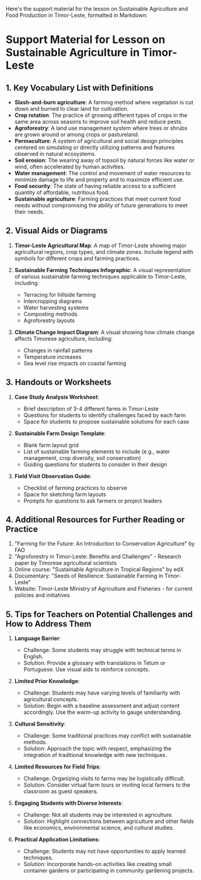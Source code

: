Here's the support material for the lesson on Sustainable Agriculture and Food Production in Timor-Leste, formatted in Markdown:

# Support Material for Lesson on Sustainable Agriculture in Timor-Leste

## 1. Key Vocabulary List with Definitions

- **Slash-and-burn agriculture**: A farming method where vegetation is cut down and burned to clear land for cultivation.
- **Crop rotation**: The practice of growing different types of crops in the same area across seasons to improve soil health and reduce pests.
- **Agroforestry**: A land use management system where trees or shrubs are grown around or among crops or pastureland.
- **Permaculture**: A system of agricultural and social design principles centered on simulating or directly utilizing patterns and features observed in natural ecosystems.
- **Soil erosion**: The wearing away of topsoil by natural forces like water or wind, often accelerated by human activities.
- **Water management**: The control and movement of water resources to minimize damage to life and property and to maximize efficient use.
- **Food security**: The state of having reliable access to a sufficient quantity of affordable, nutritious food.
- **Sustainable agriculture**: Farming practices that meet current food needs without compromising the ability of future generations to meet their needs.

## 2. Visual Aids or Diagrams

1. **Timor-Leste Agricultural Map**: A map of Timor-Leste showing major agricultural regions, crop types, and climate zones. Include legend with symbols for different crops and farming practices.

2. **Sustainable Farming Techniques Infographic**: A visual representation of various sustainable farming techniques applicable to Timor-Leste, including:
   - Terracing for hillside farming
   - Intercropping diagrams
   - Water harvesting systems
   - Composting methods
   - Agroforestry layouts

3. **Climate Change Impact Diagram**: A visual showing how climate change affects Timorese agriculture, including:
   - Changes in rainfall patterns
   - Temperature increases
   - Sea level rise impacts on coastal farming

## 3. Handouts or Worksheets

1. **Case Study Analysis Worksheet**:
   - Brief description of 3-4 different farms in Timor-Leste
   - Questions for students to identify challenges faced by each farm
   - Space for students to propose sustainable solutions for each case

2. **Sustainable Farm Design Template**:
   - Blank farm layout grid
   - List of sustainable farming elements to include (e.g., water management, crop diversity, soil conservation)
   - Guiding questions for students to consider in their design

3. **Field Visit Observation Guide**:
   - Checklist of farming practices to observe
   - Space for sketching farm layouts
   - Prompts for questions to ask farmers or project leaders

## 4. Additional Resources for Further Reading or Practice

1. "Farming for the Future: An Introduction to Conservation Agriculture" by FAO
2. "Agroforestry in Timor-Leste: Benefits and Challenges" - Research paper by Timorese agricultural scientists
3. Online course: "Sustainable Agriculture in Tropical Regions" by edX
4. Documentary: "Seeds of Resilience: Sustainable Farming in Timor-Leste"
5. Website: Timor-Leste Ministry of Agriculture and Fisheries - for current policies and initiatives

## 5. Tips for Teachers on Potential Challenges and How to Address Them

1. **Language Barrier**: 
   - Challenge: Some students may struggle with technical terms in English.
   - Solution: Provide a glossary with translations in Tetum or Portuguese. Use visual aids to reinforce concepts.

2. **Limited Prior Knowledge**: 
   - Challenge: Students may have varying levels of familiarity with agricultural concepts.
   - Solution: Begin with a baseline assessment and adjust content accordingly. Use the warm-up activity to gauge understanding.

3. **Cultural Sensitivity**: 
   - Challenge: Some traditional practices may conflict with sustainable methods.
   - Solution: Approach the topic with respect, emphasizing the integration of traditional knowledge with new techniques.

4. **Limited Resources for Field Trips**: 
   - Challenge: Organizing visits to farms may be logistically difficult.
   - Solution: Consider virtual farm tours or inviting local farmers to the classroom as guest speakers.

5. **Engaging Students with Diverse Interests**: 
   - Challenge: Not all students may be interested in agriculture.
   - Solution: Highlight connections between agriculture and other fields like economics, environmental science, and cultural studies.

6. **Practical Application Limitations**: 
   - Challenge: Students may not have opportunities to apply learned techniques.
   - Solution: Incorporate hands-on activities like creating small container gardens or participating in community gardening projects.